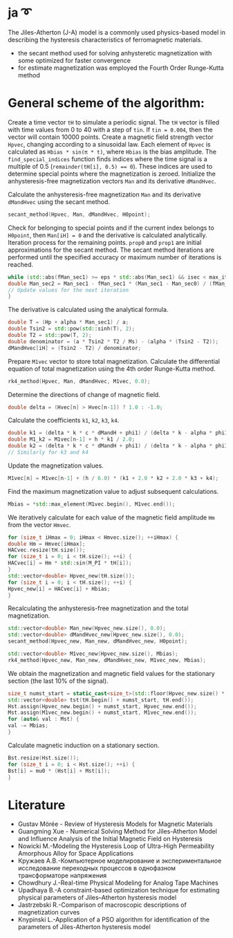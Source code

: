 # ja :curly_loop:

 The Jiles-Atherton (J-A) model is a commonly used physics-based model in
 describing the hysteresis characteristics of ferromagnetic materials.

 * the secant method used for solving anhysteretic magnetization with some optimized for faster convergence
 * for estimate magnetization was employed the Fourth Order Runge-Kutta method

# **General scheme of the algorithm:**

Create a time vector `tH` to simulate a periodic signal. The `tH` vector is filled with time values ​​from 0 to 40 with a step of `tin`. If `tin = 0.004`, then the vector will contain 10000 points.
Create a magnetic field strength vector `Hpvec`, changing according to a sinusoidal law.
Each element of `Hpvec` is calculated as `Hbias * sin(π * t)`, where `Hbias` is the bias amplitude.
The `find_special_indices` function finds indices where the time signal is a multiple of 0.5 (`remainder(tH[i], 0.5) == 0`). These indices are used to determine special points where the magnetization is zeroed.
Initialize the anhysteresis-free magnetization vectors `Man` and its derivative `dMandHvec`.

Calculate the anhysteresis-free magnetization `Man` and its derivative `dMandHvec` using the secant method.

```cpp
secant_method(Hpvec, Man, dMandHvec, H0point);
```
Check for belonging to special points and if the current index belongs to `H0point`, then `Man[iH] = 0` and the derivative is calculated analytically.
Iteration process for the remaining points. `prop0` and `prop1` are initial approximations for the secant method.
The secant method iterations are performed until the specified accuracy or maximum number of iterations is reached.
```cpp
while (std::abs(fMan_sec1) >= eps * std::abs(Man_sec1) && isec < max_iter) {
double Man_sec2 = Man_sec1 - fMan_sec1 * (Man_sec1 - Man_sec0) / (fMan_sec1 - fMan_sec0);
// Update values ​​for the next iteration
}
```
The derivative is calculated using the analytical formula.
```cpp
double T = (Hp + alpha * Man_sec1) / a;
double Tsin2 = std::pow(std::sinh(T), 2);
double T2 = std::pow(T, 2);
double denominator = (a * Tsin2 * T2 / Ms) - (alpha * (Tsin2 - T2));
dMandHvec[iH] = (Tsin2 - T2) / denominator;
```

Prepare `M1vec` vector to store total magnetization. Calculate the differential equation of total magnetization using the 4th order Runge-Kutta method.

```cpp
rk4_method(Hpvec, Man, dMandHvec, M1vec, 0.0);
```

Determine the directions of change of magnetic field.
```cpp
double delta = (Hvec[n] > Hvec[n-1]) ? 1.0 : -1.0;
```
Calculate the coefficients `k1`, `k2`, `k3`, `k4`.
```cpp
double k1 = (delta * k * c * dMandH + phi1) / (delta * k - alpha * phi1);
double M1_k2 = M1vec[n-1] + h * k1 / 2.0;
double k2 = (delta * k * c * dMandH + phi1) / (delta * k - alpha * phi1);
// Similarly for k3 and k4
```

Update the magnetization values.
```cpp
M1vec[n] = M1vec[n-1] + (h / 6.0) * (k1 + 2.0 * k2 + 2.0 * k3 + k4);
```

Find the maximum magnetization value to adjust subsequent calculations.

```cpp
Mbias = *std::max_element(M1vec.begin(), M1vec.end());
```

We iteratively calculate for each value of the magnetic field amplitude `Hm` from the vector `Hmvec`.

```cpp
for (size_t iHmax = 0; iHmax < Hmvec.size(); ++iHmax) {
double Hm = Hmvec[iHmax];
HACvec.resize(tH.size());
for (size_t i = 0; i < tH.size(); ++i) {
HACvec[i] = Hm * std::sin(M_PI * tH[i]);
}
std::vector<double> Hpvec_new(tH.size());
for (size_t i = 0; i < tH.size(); ++i) {
Hpvec_new[i] = HACvec[i] + Hbias;
}
```

Recalculating the anhysteresis-free magnetization and the total magnetization.

```cpp
std::vector<double> Man_new(Hpvec_new.size(), 0.0);
std::vector<double> dMandHvec_new(Hpvec_new.size(), 0.0);
secant_method(Hpvec_new, Man_new, dMandHvec_new, H0point);

std::vector<double> M1vec_new(Hpvec_new.size(), Mbias);
rk4_method(Hpvec_new, Man_new, dMandHvec_new, M1vec_new, Mbias);
```

We obtain the magnetization and magnetic field values ​​for the stationary section (the last 10% of the signal).

```cpp
size_t numst_start = static_cast<size_t>(std::floor(Hpvec_new.size() * 0.9));
std::vector<double> tst(tH.begin() + numst_start, tH.end());
Hst.assign(Hpvec_new.begin() + numst_start, Hpvec_new.end());
Mst.assign(M1vec_new.begin() + numst_start, M1vec_new.end());
for (auto& val : Mst) {
val -= Mbias;
}
```

Calculate magnetic induction on a stationary section.

```cpp
Bst.resize(Hst.size());
for (size_t i = 0; i < Hst.size(); ++i) {
Bst[i] = mu0 * (Hst[i] + Mst[i]);
}
```

# Literature
* Gustav Mörée - Review of Hysteresis Models for Magnetic Materials
* Guangming Xue - Numerical Solving Method for Jiles-Atherton Model and Influence Analysis of the Initial Magnetic Field on Hysteresis
* Nowicki M.-Modeling the Hysteresis Loop of Ultra-High Permeability Amorphous Alloy for Space Applications
* Кружаев А.В.-Компьютерное моделирование и экспериментальное исследование переходных процессов в однофазном трансформаторе напряжения
* Chowdhury J.-Real-time Physical Modeling for Analog Tape Machines
* Upadhaya B.-A constraint-based optimization technique for estimating physical parameters of Jiles–Atherton hysteresis model
* Jastrzebski R.-Comparison of macroscopic descriptions of magnetization curves
* Knypinski L.-Application of a PSO algorithm for identification of the parameters of Jiles-Atherton hysteresis model
